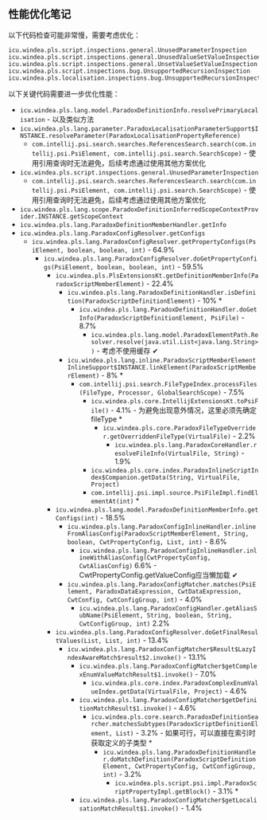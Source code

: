 ## 性能优化笔记

以下代码检查可能非常慢，需要考虑优化：

```
icu.windea.pls.script.inspections.general.UnusedParameterInspection
icu.windea.pls.script.inspections.general.UnusedValueSetValueInspection
icu.windea.pls.script.inspections.general.UnsetValueSetValueInspection
icu.windea.pls.script.inspections.bug.UnsupportedRecursionInspection
icu.windea.pls.localisation.inspections.bug.UnsupportedRecursionInspection
```

以下关键代码需要进一步优化性能：

* `icu.windea.pls.lang.model.ParadoxDefinitionInfo.resolvePrimaryLocalisation` - 以及类似方法
* `icu.windea.pls.lang.parameter.ParadoxLocalisationParameterSupport$INSTANCE.resolveParameter(ParadoxLocalisationPropertyReference)`
  * `com.intellij.psi.search.searches.ReferencesSearch.search(com.intellij.psi.PsiElement, com.intellij.psi.search.SearchScope)` - 使用引用查询时无法避免，后续考虑通过使用其他方案优化
* `icu.windea.pls.script.inspections.general.UnusedParameterInspection`
  * `com.intellij.psi.search.searches.ReferencesSearch.search(com.intellij.psi.PsiElement, com.intellij.psi.search.SearchScope)` - 使用引用查询时无法避免，后续考虑通过使用其他方案优化
* `icu.windea.pls.lang.scope.ParadoxDefinitionInferredScopeContextProvider.INSTANCE.getScopeContext`
* `icu.windea.pls.lang.ParadoxDefinitionMemberHandler.getInfo`
* `icu.windea.pls.lang.ParadoxConfigResolver.getConfigs`
  * `icu.windea.pls.lang.ParadoxConfigResolver.getPropertyConfigs(PsiElement, boolean, boolean, int)` - 64.9%
    * `icu.windea.pls.lang.ParadoxConfigResolver.doGetPropertyConfigs(PsiElement, boolean, boolean, int)` - 59.5%
      * `icu.windea.pls.PlsExtensionsKt.getDefinitionMemberInfo(ParadoxScriptMemberElement)` - 22.4%
        * `icu.windea.pls.lang.ParadoxDefinitionHandler.isDefinition(ParadoxScriptDefinitionElement)` - 10% *
          * `icu.windea.pls.lang.ParadoxDefinitionHandler.doGetInfo(ParadoxScriptDefinitionElement, PsiFile)` - 8.7%
            * `icu.windea.pls.lang.model.ParadoxElementPath.Resolver.resolve(java.util.List<java.lang.String>)` - 考虑不使用缓存 ✔
        * `icu.windea.pls.lang.inline.ParadoxScriptMemberElementInlineSupport$INSTANCE.linkElement(ParadoxScriptMemberElement)` - 8% *
          * `com.intellij.psi.search.FileTypeIndex.processFiles(FileType, Processor, GlobalSearchScope)` - 7.5%
            * `icu.windea.pls.core.IntellijExtensionsKt.toPsiFile()` - 4.1% - 为避免出现意外情况，这里必须先确定fileType *
              * `icu.windea.pls.core.ParadoxFileTypeOverrider.getOverriddenFileType(VirtualFile)` - 2.2%
                * `icu.windea.pls.lang.ParadoxCoreHandler.resolveFileInfo(VirtualFile, String)` - 1.9%
            * `icu.windea.pls.core.index.ParadoxInlineScriptIndex$Companion.getData(String, VirtualFile, Project)`
            * `com.intellij.psi.impl.source.PsiFileImpl.findElementAt(int)` *
      * `icu.windea.pls.lang.model.ParadoxDefinitionMemberInfo.getConfigs(int)` - 18.5%
        * `icu.windea.pls.lang.ParadoxConfigInlineHandler.inlineFromAliasConfig(ParadoxScriptMemberElement, String, boolean, CwtPropertyConfig, List, int)` - 8.6%
          * `icu.windea.pls.lang.ParadoxConfigInlineHandler.inlineWithAliasConfig(CwtPropertyConfig, CwtAliasConfig)` 6.6% - CwtPropertyConfig.getValueConfig应当懒加载 ✔
        * `icu.windea.pls.lang.ParadoxConfigMatcher.matches(PsiElement, ParadoxDataExpression, CwtDataExpression, CwtConfig, CwtConfigGroup, int)` - 4.0%
          * `icu.windea.pls.lang.ParadoxConfigHandler.getAliasSubName(PsiElement, String, boolean, String, CwtConfigGroup, int)` 2.2%
      * `icu.windea.pls.lang.ParadoxConfigResolver.doGetFinalResultValues(List, List, int)` - 13.4%
        * `icu.windea.pls.lang.ParadoxConfigMatcher$Result$LazyIndexAwareMatch$result$2.invoke()` - 13.1%
          * `icu.windea.pls.lang.ParadoxConfigMatcher$getComplexEnumValueMatchResult$1.invoke()` - 7.0%
            * `icu.windea.pls.core.index.ParadoxComplexEnumValueIndex.getData(VirtualFile, Project)` - 4.6%
          * `icu.windea.pls.lang.ParadoxConfigMatcher$getDefinitionMatchResult$1.invoke()` - 4.6%
            * `icu.windea.pls.core.search.ParadoxDefinitionSearcher.matchesSubtypes(ParadoxScriptDefinitionElement, List)` - 3.2% - 如果可行，可以直接在索引时获取定义的子类型 * 
              * `icu.windea.pls.lang.ParadoxDefinitionHandler.doMatchDefinition(ParadoxScriptDefinitionElement, CwtPropertyConfig, CwtConfigGroup, int)` - 3.2%
                * `icu.windea.pls.script.psi.impl.ParadoxScriptPropertyImpl.getBlock()` - 3.1% *
          * `icu.windea.pls.lang.ParadoxConfigMatcher$getLocalisationMatchResult$1.invoke()` - 1.4%